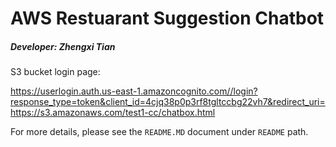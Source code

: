 # AWS Restuarant Suggestion Chatbot
##### Developer: Zhengxi Tian



S3 bucket login page: 

https://userlogin.auth.us-east-1.amazoncognito.com//login?response_type=token&client_id=4cjq38p0p3rf8tgltccbg22vh7&redirect_uri=https://s3.amazonaws.com/test1-cc/chatbox.html



For more details, please see the `README.MD` document under `README` path.

